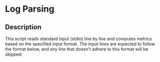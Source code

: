 # Log Parsing

## Description
This script reads standard input (stdin) line by line and computes metrics based on the specified input format. The input lines are expected to follow the format below, and any line that doesn't adhere to this format will be skipped:

